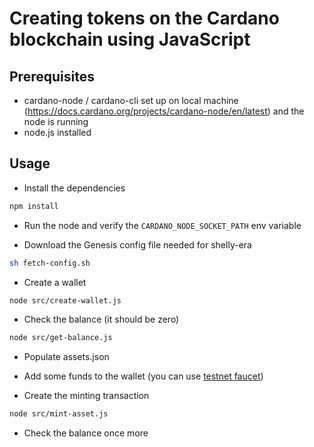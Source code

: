 # Creating tokens on the Cardano blockchain using JavaScript

## Prerequisites

- cardano-node / cardano-cli set up on local machine (https://docs.cardano.org/projects/cardano-node/en/latest) and the node is running
- node.js installed

## Usage

- Install the dependencies
```bash
npm install
```

- Run the node and verify the `CARDANO_NODE_SOCKET_PATH` env variable

- Download the Genesis config file needed for shelly-era

```bash
sh fetch-config.sh
```

- Create a wallet

```bash
node src/create-wallet.js
```

- Check the balance (it should be zero)

```bash
node src/get-balance.js
```

- Populate assets.json 

- Add some funds to the wallet (you can use [testnet faucet](https://developers.cardano.org/docs/integrate-cardano/testnet-faucet/))

- Create the minting transaction

```bash
node src/mint-asset.js
```

- Check the balance once more
